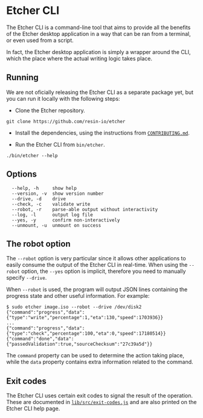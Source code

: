 Etcher CLI
==========

The Etcher CLI is a command-line tool that aims to provide all the benefits of the Etcher desktop application in a way that can be ran from a terminal, or even used from a script.

In fact, the Etcher desktop application is simply a wrapper around the CLI, which the place where the actual writing logic takes place.

Running
-------

We are not oficially releasing the Etcher CLI as a separate package yet, but you can run it locally with the following steps:

- Clone the Etcher repository.

```
git clone https://github.com/resin-io/etcher
```

- Install the dependencies, using the instructions from [`CONTRIBUTING.md`](https://github.com/resin-io/etcher/blob/master/docs/CONTRIBUTING.md).

- Run the Etcher CLI from `bin/etcher`.

```
./bin/etcher --help
```

Options
-------

```
  --help, -h     show help
  --version, -v  show version number
  --drive, -d    drive
  --check, -c    validate write
  --robot, -r    parse-able output without interactivity
  --log, -l      output log file
  --yes, -y      confirm non-interactively
  --unmount, -u  unmount on success
```

The robot option
----------------

The `--robot` option is very particular since it allows other applications to easily consume the output of the Etcher CLI in real-time. When using the `--robot` option, the `--yes` option is implicit, therefore you need to manually specify `--drive`.

When `--robot` is used, the program will output JSON lines containing the progress state and other useful information. For example:

```
$ sudo etcher image.iso --robot --drive /dev/disk2
{"command":"progress","data":{"type":"write","percentage":1,"eta":130,"speed":1703936}}
...
{"command":"progress","data":{"type":"check","percentage":100,"eta":0,"speed":17180514}}
{"command":"done","data":{"passedValidation":true,"sourceChecksum":"27c39a5d"}}
```

The `command` property can be used to determine the action taking place, while the `data` property contains extra information related to the command.

Exit codes
----------

The Etcher CLI uses certain exit codes to signal the result of the operation. These are documented in [`lib/src/exit-codes.js`](https://github.com/resin-io/etcher/blob/master/lib/src/exit-codes.js) and are also printed on the Etcher CLI help page.
